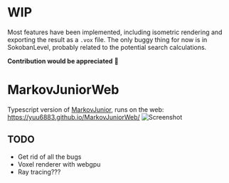 # WIP
Most features have been implemented, including isometric rendering and exporting the result as a `.vox` file.
The only buggy thing for now is in SokobanLevel, probably related to the potential search calculations.

**Contribution would be appreciated** 🙏

# MarkovJuniorWeb
Typescript version of [MarkovJunior](https://github.com/mxgmn/MarkovJunior), runs on the web: https://yuu6883.github.io/MarkovJuniorWeb/
![Screenshot](https://user-images.githubusercontent.com/38842891/176066503-87998266-7b66-4be3-9060-6c295f778935.png)

## TODO
- Get rid of all the bugs
- Voxel renderer with webgpu
- Ray tracing???
